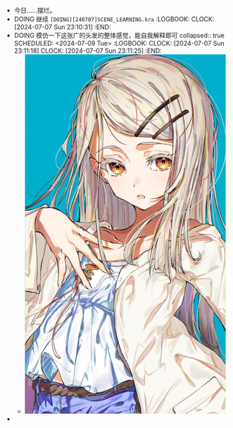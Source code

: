 - 今日……摆烂。
- DOING 继续 `[DOING][240707]SCENE_LEARNING.kra`
  :LOGBOOK:
  CLOCK: [2024-07-07 Sun 23:10:31]
  :END:
- DOING 模仿一下这张广的头发的整体感觉，能自我解释即可
  collapsed:: true
  SCHEDULED: <2024-07-09 Tue>
  :LOGBOOK:
  CLOCK: [2024-07-07 Sun 23:11:18]
  CLOCK: [2024-07-07 Sun 23:11:25]
  :END:
	- ![1720321532878.png](../assets/1720321532878_1720365306453_0.png)
-